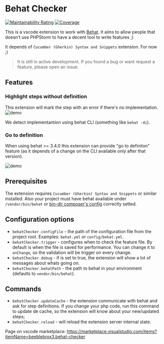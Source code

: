 # Behat Checker

[![Maintainability Rating](https://sonarcloud.io/api/project_badges/measure?project=beeblebrox3_vscode-behat-checker&metric=sqale_rating)](https://sonarcloud.io/dashboard?id=beeblebrox3_vscode-behat-checker)
[![Coverage](https://sonarcloud.io/api/project_badges/measure?project=beeblebrox3_vscode-behat-checker&metric=coverage)](https://sonarcloud.io/dashboard?id=beeblebrox3_vscode-behat-checker)

This is a vscode extension to work with [Behat](http://behat.org). It aims to allow people that doesn't use PHPStorm to have a decent tool to write features ;)

It depends of `Cucumber (Gherkin) Syntax and Snippets` extension. For now ;)

> It is still in active development. If you found a bug or want request a feature, please open an issue.

## Features

### Highlight steps without definition

This extension will mark the step with an error if there's no implementation.
![demo](https://github.com/beeblebrox3/vscode-behat-checker/raw/master/assets/vscode-behat-checker.gif "Demonstration")

We detect implementantion using behat CLI (something like `behat -di`).

### Go to definition

When using behat >= 3.4.0 this extension can provide "go to definiton" feature (as it depends of a change on the CLI available only after that version).

![demo](https://github.com/beeblebrox3/vscode-behat-checker/raw/feature/master/assets/code-goto-definition.gif "Demonstration Goto Definition")



## Prerequisites
The extension requires `Cucumber (Gherkin) Syntax and Snippets` or similar installed.
Also your project must have behat available under `/vendor/bin/behat` or [bin-dir composer's config](https://getcomposer.org/doc/articles/vendor-binaries.md) correctly setted.

## Configuration options

- `behatChecker.configFile` - the path of the configuration file from the project root. Examples: `behat.yml` or `config/behat.yml`.
- `behatChecker.trigger` - configures when to check the feature file. By default is when the file is saved for performance. You can change it to `onChange`, so the validation will be trigger on every change.
- `behatChecker.debug` - if is set to true, the extension will show a lot of messages about whats going on.
- `behatChecker.behatPath` - the path to behat in your environment (defaults to `vendor/bin/behat`).

## Commands
- `behatChecker.updateCache` - the extension communicate with behat and ask for step definitions. If you change your php code, run this command to update de cache, so the extension will know about your new/updated steps;
- `behatChecker.reload` - will reload the extension server internal state.

Page on vscode marketplace: https://marketplace.visualstudio.com/items?itemName=beeblebrox3.behat-checker
